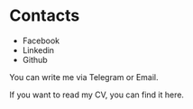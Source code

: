 # Contacts

* Facebook
* Linkedin
* Github

You can write me via Telegram or Email.

If you want to read my CV, you can find it here.